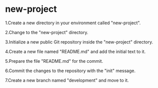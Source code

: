 # new-project

1.Create a new directory in your environment called "new-project".

2.Change to the "new-project" directory.

3.Initialize a new public Git repository inside the "new-project" directory.

4.Create a new file named "README.md" and add the initial text to it.

5.Prepare the file "README.md" for the commit.

6.Commit the changes to the repository with the "init" message.

7.Create a new branch named "development" and move to it.


